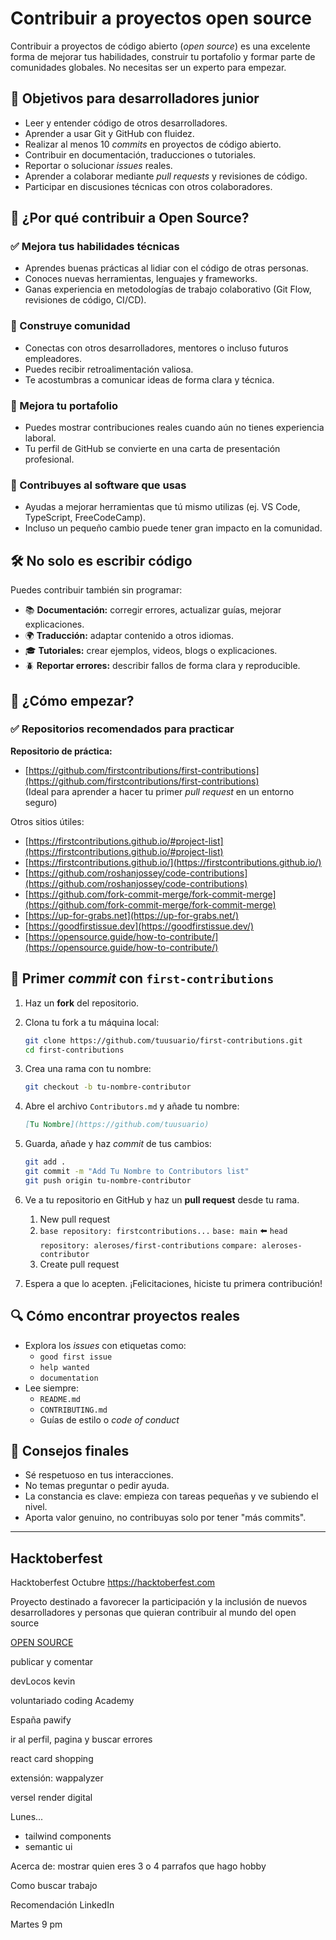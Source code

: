 # Contribuir a proyectos open source

Contribuir a proyectos de código abierto (_open source_) es una excelente forma de mejorar tus habilidades, construir tu portafolio y formar parte de comunidades globales. No necesitas ser un experto para empezar.

## 🎯 Objetivos para desarrolladores junior

- Leer y entender código de otros desarrolladores.
- Aprender a usar Git y GitHub con fluidez.
- Realizar al menos 10 _commits_ en proyectos de código abierto.
- Contribuir en documentación, traducciones o tutoriales.    
- Reportar o solucionar _issues_ reales.
- Aprender a colaborar mediante _pull requests_ y revisiones de código.
- Participar en discusiones técnicas con otros colaboradores.

## 🚀 ¿Por qué contribuir a Open Source?

### ✅ Mejora tus habilidades técnicas

- Aprendes buenas prácticas al lidiar con el código de otras personas.
- Conoces nuevas herramientas, lenguajes y frameworks.
- Ganas experiencia en metodologías de trabajo colaborativo (Git Flow, revisiones de código, CI/CD).

### 🤝 Construye comunidad

- Conectas con otros desarrolladores, mentores o incluso futuros empleadores.
- Puedes recibir retroalimentación valiosa.
- Te acostumbras a comunicar ideas de forma clara y técnica.

### 💼 Mejora tu portafolio

- Puedes mostrar contribuciones reales cuando aún no tienes experiencia laboral.
- Tu perfil de GitHub se convierte en una carta de presentación profesional.

### 🧩 Contribuyes al software que usas

- Ayudas a mejorar herramientas que tú mismo utilizas (ej. VS Code, TypeScript, FreeCodeCamp).
- Incluso un pequeño cambio puede tener gran impacto en la comunidad.

## 🛠️ No solo es escribir código

Puedes contribuir también sin programar:

- 📚 **Documentación:** corregir errores, actualizar guías, mejorar explicaciones.
- 🌍 **Traducción:** adaptar contenido a otros idiomas.
- 🎓 **Tutoriales:** crear ejemplos, videos, blogs o explicaciones.
- 🪲 **Reportar errores:** describir fallos de forma clara y reproducible.

## 👣 ¿Cómo empezar?

### ✅ Repositorios recomendados para practicar

**Repositorio de práctica:**

- [https://github.com/firstcontributions/first-contributions](https://github.com/firstcontributions/first-contributions)  
    (Ideal para aprender a hacer tu primer _pull request_ en un entorno seguro)

Otros sitios útiles:

- [https://firstcontributions.github.io/#project-list](https://firstcontributions.github.io/#project-list)
- [https://firstcontributions.github.io/](https://firstcontributions.github.io/)
- [https://github.com/roshanjossey/code-contributions](https://github.com/roshanjossey/code-contributions)
- [https://github.com/fork-commit-merge/fork-commit-merge](https://github.com/fork-commit-merge/fork-commit-merge)
- [https://up-for-grabs.net](https://up-for-grabs.net/)
- [https://goodfirstissue.dev](https://goodfirstissue.dev/)
- [https://opensource.guide/how-to-contribute/](https://opensource.guide/how-to-contribute/)

## 🧪 Primer _commit_ con `first-contributions`

1. Haz un **fork** del repositorio.
    
2. Clona tu fork a tu máquina local:
    
    ```bash
    git clone https://github.com/tuusuario/first-contributions.git
    cd first-contributions
    ```
    
3. Crea una rama con tu nombre:
    
    ```bash
    git checkout -b tu-nombre-contributor
    ```
    
4. Abre el archivo `Contributors.md` y añade tu nombre:
    
    ```md
    [Tu Nombre](https://github.com/tuusuario)
    ```
    
5. Guarda, añade y haz _commit_ de tus cambios:
    
    ```bash
    git add .
    git commit -m "Add Tu Nombre to Contributors list"
    git push origin tu-nombre-contributor
    ```
    
6. Ve a tu repositorio en GitHub y haz un **pull request** desde tu rama.
	1. New pull request
	2. `base repository: firstcontributions...`  `base: main` ⬅️ `head repository: aleroses/first-contributions`  `compare: aleroses-contributor`
	3. Create pull request
    
7. Espera a que lo acepten. ¡Felicitaciones, hiciste tu primera contribución!
    

## 🔍 Cómo encontrar proyectos reales

- Explora los _issues_ con etiquetas como:
    - `good first issue`
    - `help wanted`
    - `documentation`
- Lee siempre:
    - `README.md`
    - `CONTRIBUTING.md`
    - Guías de estilo o _code of conduct_

## 📌 Consejos finales

- Sé respetuoso en tus interacciones.
- No temas preguntar o pedir ayuda.
- La constancia es clave: empieza con tareas pequeñas y ve subiendo el nivel.
- Aporta valor genuino, no contribuyas solo por tener "más commits".

---

## Hacktoberfest

Hacktoberfest Octubre
https://hacktoberfest.com

Proyecto destinado a favorecer la participación y la inclusión de nuevos desarrolladores y personas que quieran contribuir al mundo del open source

[OPEN SOURCE](https://www.youtube.com/watch?v=MAZaG4lqKeo)










publicar y comentar




devLocos kevin

voluntariado
coding Academy

España
pawify

ir al perfil, pagina
 y buscar errores



react card shopping

extensión:
wappalyzer

versel 
render
digital




Lunes...


- tailwind components
- semantic ui

Acerca de: mostrar quien eres 3 o 4 parrafos que hago hobby


Como buscar trabajo

Recomendación LinkedIn


Martes 9 pm